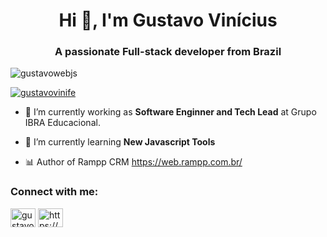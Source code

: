 <h1 align="center">Hi 👋, I'm Gustavo Vinícius</h1>
<h3 align="center">A passionate Full-stack developer from Brazil</h3>

<p align="left"> <img src="https://komarev.com/ghpvc/?username=gustavowebjs&label=Profile%20views&color=0e75b6&style=flat" alt="gustavowebjs" /> </p>

<p align="left"> <a href="https://twitter.com/gustavovinife" target="blank"><img src="https://img.shields.io/twitter/follow/gustavovinife?logo=twitter&style=for-the-badge" alt="gustavovinife" /></a> </p>

- 🔭 I’m currently working as **Software Enginner and Tech Lead** at Grupo IBRA Educacional.

- 🌱 I’m currently learning **New Javascript Tools**

- 📊 Author of Rampp CRM https://web.rampp.com.br/

<h3 align="left">Connect with me:</h3>
<p align="left">
<a href="https://twitter.com/gustavovinife" target="blank"><img align="center" src="https://cdn.jsdelivr.net/npm/simple-icons@3.0.1/icons/twitter.svg" alt="gustavovinife" height="30" width="40" /></a>
<a href="https://www.instagram.com/gustavo_vvinicius/" target="blank"><img align="center" src="https://cdn.jsdelivr.net/npm/simple-icons@3.0.1/icons/instagram.svg" alt="https://www.instagram.com/gustavo_vvinicius/" height="30" width="40" /></a>
</p>
